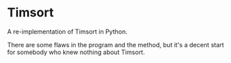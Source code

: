 # Timsort
A re-implementation of Timsort in Python.

There are some flaws in the program and the method, but it's a decent start for somebody who knew nothing about Timsort.
